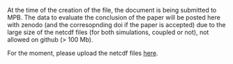 At the time of the creation of the file, the document is being submitted to MPB. The data to evaluate the conclusion of the paper will be posted here with zenodo (and the corresopnding doi if the paper is accepted) due to the large size of the netcdf files (for both simulations, coupled or not), not allowed on github (> 100 Mb). 

For the moment, please upload the netcdf files [here](https://drive.google.com/drive/folders/1RdyhXvtia7CAJHlTtsI6EBP4YuUf9AcL?usp=sharing).

